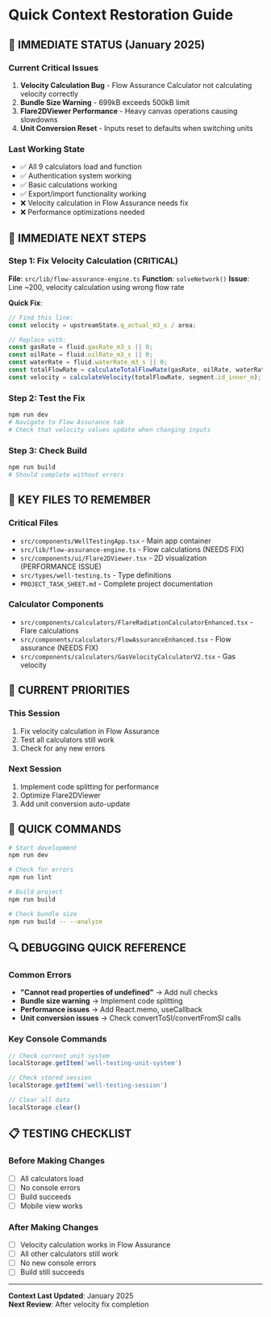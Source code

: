 # Quick Context Restoration Guide

## 🚨 IMMEDIATE STATUS (January 2025)

### Current Critical Issues
1. **Velocity Calculation Bug** - Flow Assurance Calculator not calculating velocity correctly
2. **Bundle Size Warning** - 699kB exceeds 500kB limit
3. **Flare2DViewer Performance** - Heavy canvas operations causing slowdowns
4. **Unit Conversion Reset** - Inputs reset to defaults when switching units

### Last Working State
- ✅ All 9 calculators load and function
- ✅ Authentication system working
- ✅ Basic calculations working
- ✅ Export/import functionality working
- ❌ Velocity calculation in Flow Assurance needs fix
- ❌ Performance optimizations needed

## 🔧 IMMEDIATE NEXT STEPS

### Step 1: Fix Velocity Calculation (CRITICAL)
**File**: `src/lib/flow-assurance-engine.ts`
**Function**: `solveNetwork()`
**Issue**: Line ~200, velocity calculation using wrong flow rate

**Quick Fix**:
```typescript
// Find this line:
const velocity = upstreamState.q_actual_m3_s / area;

// Replace with:
const gasRate = fluid.gasRate_m3_s || 0;
const oilRate = fluid.oilRate_m3_s || 0;
const waterRate = fluid.waterRate_m3_s || 0;
const totalFlowRate = calculateTotalFlowRate(gasRate, oilRate, waterRate, fluid);
const velocity = calculateVelocity(totalFlowRate, segment.id_inner_m);
```

### Step 2: Test the Fix
```bash
npm run dev
# Navigate to Flow Assurance tab
# Check that velocity values update when changing inputs
```

### Step 3: Check Build
```bash
npm run build
# Should complete without errors
```

## 📁 KEY FILES TO REMEMBER

### Critical Files
- `src/components/WellTestingApp.tsx` - Main app container
- `src/lib/flow-assurance-engine.ts` - Flow calculations (NEEDS FIX)
- `src/components/ui/Flare2DViewer.tsx` - 2D visualization (PERFORMANCE ISSUE)
- `src/types/well-testing.ts` - Type definitions
- `PROJECT_TASK_SHEET.md` - Complete project documentation

### Calculator Components
- `src/components/calculators/FlareRadiationCalculatorEnhanced.tsx` - Flare calculations
- `src/components/calculators/FlowAssuranceEnhanced.tsx` - Flow assurance (NEEDS FIX)
- `src/components/calculators/GasVelocityCalculatorV2.tsx` - Gas velocity

## 🎯 CURRENT PRIORITIES

### This Session
1. Fix velocity calculation in Flow Assurance
2. Test all calculators still work
3. Check for any new errors

### Next Session
1. Implement code splitting for performance
2. Optimize Flare2DViewer
3. Add unit conversion auto-update

## 🚀 QUICK COMMANDS

```bash
# Start development
npm run dev

# Check for errors
npm run lint

# Build project
npm run build

# Check bundle size
npm run build -- --analyze
```

## 🔍 DEBUGGING QUICK REFERENCE

### Common Errors
- **"Cannot read properties of undefined"** → Add null checks
- **Bundle size warning** → Implement code splitting
- **Performance issues** → Add React.memo, useCallback
- **Unit conversion issues** → Check convertToSI/convertFromSI calls

### Key Console Commands
```javascript
// Check current unit system
localStorage.getItem('well-testing-unit-system')

// Check stored session
localStorage.getItem('well-testing-session')

// Clear all data
localStorage.clear()
```

## 📋 TESTING CHECKLIST

### Before Making Changes
- [ ] All calculators load
- [ ] No console errors
- [ ] Build succeeds
- [ ] Mobile view works

### After Making Changes
- [ ] Velocity calculation works in Flow Assurance
- [ ] All other calculators still work
- [ ] No new console errors
- [ ] Build still succeeds

---

**Context Last Updated**: January 2025  
**Next Review**: After velocity fix completion
